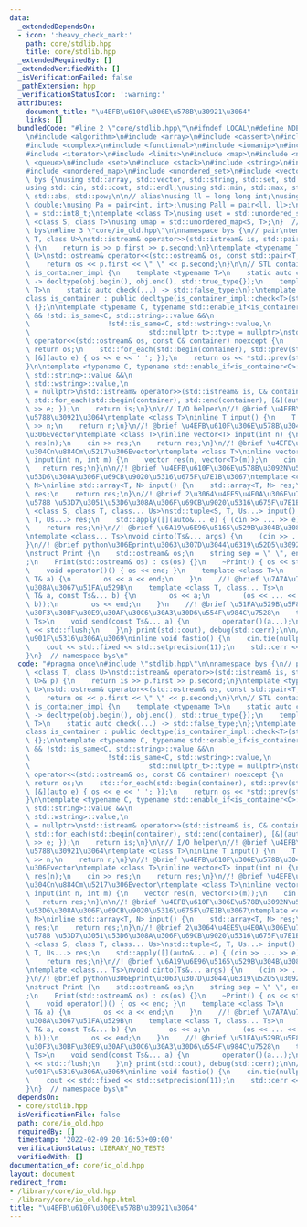 ```yaml
---
data:
  _extendedDependsOn:
  - icon: ':heavy_check_mark:'
    path: core/stdlib.hpp
    title: core/stdlib.hpp
  _extendedRequiredBy: []
  _extendedVerifiedWith: []
  _isVerificationFailed: false
  _pathExtension: hpp
  _verificationStatusIcon: ':warning:'
  attributes:
    document_title: "\u4EFB\u610F\u306E\u578B\u30921\u3064"
    links: []
  bundledCode: "#line 2 \"core/stdlib.hpp\"\n#ifndef LOCAL\n#define NDEBUG\n#endif\n\
    \n#include <algorithm>\n#include <array>\n#include <cassert>\n#include <cmath>\n\
    #include <complex>\n#include <functional>\n#include <iomanip>\n#include <iostream>\n\
    #include <iterator>\n#include <limits>\n#include <map>\n#include <numeric>\n#include\
    \ <queue>\n#include <set>\n#include <stack>\n#include <string>\n#include <type_traits>\n\
    #include <unordered_map>\n#include <unordered_set>\n#include <vector>\n\nnamespace\
    \ bys {\nusing std::array, std::vector, std::string, std::set, std::map, std::pair;\n\
    using std::cin, std::cout, std::endl;\nusing std::min, std::max, std::sort, std::reverse,\
    \ std::abs, std::pow;\n\n// alias\nusing ll = long long int;\nusing ld = long\
    \ double;\nusing Pa = pair<int, int>;\nusing Pall = pair<ll, ll>;\nusing ibool\
    \ = std::int8_t;\ntemplate <class T>\nusing uset = std::unordered_set<T>;\ntemplate\
    \ <class S, class T>\nusing umap = std::unordered_map<S, T>;\n}  // namespace\
    \ bys\n#line 3 \"core/io_old.hpp\"\n\nnamespace bys {\n// pair\ntemplate <class\
    \ T, class U>\nstd::istream& operator>>(std::istream& is, std::pair<T, U>& p)\
    \ {\n    return is >> p.first >> p.second;\n}\ntemplate <typename T, typename\
    \ U>\nstd::ostream& operator<<(std::ostream& os, const std::pair<T, U>& p) {\n\
    \    return os << p.first << \" \" << p.second;\n}\n\n// STL container\nstruct\
    \ is_container_impl {\n    template <typename T>\n    static auto check(T&& obj)\
    \ -> decltype(obj.begin(), obj.end(), std::true_type{});\n    template <typename\
    \ T>\n    static auto check(...) -> std::false_type;\n};\ntemplate <typename T>\n\
    class is_container : public decltype(is_container_impl::check<T>(std::declval<T>()))\
    \ {};\n\ntemplate <typename C, typename std::enable_if<is_container<C>::value\
    \ && !std::is_same<C, std::string>::value &&\n                               \
    \                   !std::is_same<C, std::wstring>::value,\n                 \
    \                             std::nullptr_t>::type = nullptr>\nstd::ostream&\
    \ operator<<(std::ostream& os, const C& container) noexcept {\n    if (container.empty())\
    \ return os;\n    std::for_each(std::begin(container), std::prev(std::end(container)),\
    \ [&](auto e) { os << e << ' '; });\n    return os << *std::prev(std::end(container));\n\
    }\n\ntemplate <typename C, typename std::enable_if<is_container<C>::value && !std::is_same<C,\
    \ std::string>::value &&\n                                                  !std::is_same<C,\
    \ std::wstring>::value,\n                                              std::nullptr_t>::type\
    \ = nullptr>\nstd::istream& operator>>(std::istream& is, C& container) {\n   \
    \ std::for_each(std::begin(container), std::end(container), [&](auto&& e) { is\
    \ >> e; });\n    return is;\n}\n\n// I/O helper\n//! @brief \u4EFB\u610F\u306E\
    \u578B\u30921\u3064\ntemplate <class T>\ninline T input() {\n    T n;\n    cin\
    \ >> n;\n    return n;\n}\n//! @brief \u4EFB\u610F\u306E\u578B\u304Cn\u8981\u7D20\
    \u306Evector\ntemplate <class T>\ninline vector<T> input(int n) {\n    vector<T>\
    \ res(n);\n    cin >> res;\n    return res;\n}\n//! @brief \u4EFB\u610F\u306E\u578B\
    \u304Cn\u884Cm\u5217\u306Evector\ntemplate <class T>\ninline vector<vector<T>>\
    \ input(int n, int m) {\n    vector res(n, vector<T>(m));\n    cin >> res;\n \
    \   return res;\n}\n\n//! @brief \u4EFB\u610F\u306E\u578B\u3092N\u500B \u53D7\u3051\
    \u53D6\u308A\u306F\u69CB\u9020\u5316\u675F\u7E1B\u3067\ntemplate <class T, size_t\
    \ N>\ninline std::array<T, N> input() {\n    std::array<T, N> res;\n    cin >>\
    \ res;\n    return res;\n}\n//! @brief 2\u3064\u4EE5\u4E0A\u306E\u7570\u306A\u308B\
    \u578B \u53D7\u3051\u53D6\u308A\u306F\u69CB\u9020\u5316\u675F\u7E1B\u3067\ntemplate\
    \ <class S, class T, class... Us>\nstd::tuple<S, T, Us...> input() {\n    std::tuple<S,\
    \ T, Us...> res;\n    std::apply([](auto&... e) { (cin >> ... >> e); }, res);\n\
    \    return res;\n}\n//! @brief \u6A19\u6E96\u5165\u529B\u304B\u3089\u4EE3\u5165\
    \ntemplate <class... Ts>\nvoid cinto(Ts&... args) {\n    (cin >> ... >> args);\n\
    }\n//! @brief python\u306Eprint\u3063\u307D\u3044\u6319\u52D5\u3092\u3059\u308B\
    \nstruct Print {\n    std::ostream& os;\n    string sep = \" \", end = \"\\n\"\
    ;\n    Print(std::ostream& os) : os(os) {}\n    ~Print() { os << std::flush; }\n\
    \    void operator()() { os << end; }\n    template <class T>\n    void operator()(const\
    \ T& a) {\n        os << a << end;\n    }\n    //! @brief \u7A7A\u767D\u533A\u5207\
    \u308A\u3067\u51FA\u529B\n    template <class T, class... Ts>\n    void operator()(const\
    \ T& a, const Ts&... b) {\n        os << a;\n        (os << ... << (os << sep,\
    \ b));\n        os << end;\n    }\n    //! @brief \u51FA\u529B\u5F8Cflush \u30A4\
    \u30F3\u30BF\u30E9\u30AF\u30C6\u30A3\u30D6\u554F\u984C\u7528\n    template <class...\
    \ Ts>\n    void send(const Ts&... a) {\n        operator()(a...);\n        os\
    \ << std::flush;\n    }\n} print(std::cout), debug(std::cerr);\n\n//! @brief cin\u9AD8\
    \u901F\u5316\u306A\u3069\ninline void fastio() {\n    cin.tie(nullptr);\n    std::ios::sync_with_stdio(false);\n\
    \    cout << std::fixed << std::setprecision(11);\n    std::cerr << std::boolalpha;\n\
    }\n}  // namespace bys\n"
  code: "#pragma once\n#include \"stdlib.hpp\"\n\nnamespace bys {\n// pair\ntemplate\
    \ <class T, class U>\nstd::istream& operator>>(std::istream& is, std::pair<T,\
    \ U>& p) {\n    return is >> p.first >> p.second;\n}\ntemplate <typename T, typename\
    \ U>\nstd::ostream& operator<<(std::ostream& os, const std::pair<T, U>& p) {\n\
    \    return os << p.first << \" \" << p.second;\n}\n\n// STL container\nstruct\
    \ is_container_impl {\n    template <typename T>\n    static auto check(T&& obj)\
    \ -> decltype(obj.begin(), obj.end(), std::true_type{});\n    template <typename\
    \ T>\n    static auto check(...) -> std::false_type;\n};\ntemplate <typename T>\n\
    class is_container : public decltype(is_container_impl::check<T>(std::declval<T>()))\
    \ {};\n\ntemplate <typename C, typename std::enable_if<is_container<C>::value\
    \ && !std::is_same<C, std::string>::value &&\n                               \
    \                   !std::is_same<C, std::wstring>::value,\n                 \
    \                             std::nullptr_t>::type = nullptr>\nstd::ostream&\
    \ operator<<(std::ostream& os, const C& container) noexcept {\n    if (container.empty())\
    \ return os;\n    std::for_each(std::begin(container), std::prev(std::end(container)),\
    \ [&](auto e) { os << e << ' '; });\n    return os << *std::prev(std::end(container));\n\
    }\n\ntemplate <typename C, typename std::enable_if<is_container<C>::value && !std::is_same<C,\
    \ std::string>::value &&\n                                                  !std::is_same<C,\
    \ std::wstring>::value,\n                                              std::nullptr_t>::type\
    \ = nullptr>\nstd::istream& operator>>(std::istream& is, C& container) {\n   \
    \ std::for_each(std::begin(container), std::end(container), [&](auto&& e) { is\
    \ >> e; });\n    return is;\n}\n\n// I/O helper\n//! @brief \u4EFB\u610F\u306E\
    \u578B\u30921\u3064\ntemplate <class T>\ninline T input() {\n    T n;\n    cin\
    \ >> n;\n    return n;\n}\n//! @brief \u4EFB\u610F\u306E\u578B\u304Cn\u8981\u7D20\
    \u306Evector\ntemplate <class T>\ninline vector<T> input(int n) {\n    vector<T>\
    \ res(n);\n    cin >> res;\n    return res;\n}\n//! @brief \u4EFB\u610F\u306E\u578B\
    \u304Cn\u884Cm\u5217\u306Evector\ntemplate <class T>\ninline vector<vector<T>>\
    \ input(int n, int m) {\n    vector res(n, vector<T>(m));\n    cin >> res;\n \
    \   return res;\n}\n\n//! @brief \u4EFB\u610F\u306E\u578B\u3092N\u500B \u53D7\u3051\
    \u53D6\u308A\u306F\u69CB\u9020\u5316\u675F\u7E1B\u3067\ntemplate <class T, size_t\
    \ N>\ninline std::array<T, N> input() {\n    std::array<T, N> res;\n    cin >>\
    \ res;\n    return res;\n}\n//! @brief 2\u3064\u4EE5\u4E0A\u306E\u7570\u306A\u308B\
    \u578B \u53D7\u3051\u53D6\u308A\u306F\u69CB\u9020\u5316\u675F\u7E1B\u3067\ntemplate\
    \ <class S, class T, class... Us>\nstd::tuple<S, T, Us...> input() {\n    std::tuple<S,\
    \ T, Us...> res;\n    std::apply([](auto&... e) { (cin >> ... >> e); }, res);\n\
    \    return res;\n}\n//! @brief \u6A19\u6E96\u5165\u529B\u304B\u3089\u4EE3\u5165\
    \ntemplate <class... Ts>\nvoid cinto(Ts&... args) {\n    (cin >> ... >> args);\n\
    }\n//! @brief python\u306Eprint\u3063\u307D\u3044\u6319\u52D5\u3092\u3059\u308B\
    \nstruct Print {\n    std::ostream& os;\n    string sep = \" \", end = \"\\n\"\
    ;\n    Print(std::ostream& os) : os(os) {}\n    ~Print() { os << std::flush; }\n\
    \    void operator()() { os << end; }\n    template <class T>\n    void operator()(const\
    \ T& a) {\n        os << a << end;\n    }\n    //! @brief \u7A7A\u767D\u533A\u5207\
    \u308A\u3067\u51FA\u529B\n    template <class T, class... Ts>\n    void operator()(const\
    \ T& a, const Ts&... b) {\n        os << a;\n        (os << ... << (os << sep,\
    \ b));\n        os << end;\n    }\n    //! @brief \u51FA\u529B\u5F8Cflush \u30A4\
    \u30F3\u30BF\u30E9\u30AF\u30C6\u30A3\u30D6\u554F\u984C\u7528\n    template <class...\
    \ Ts>\n    void send(const Ts&... a) {\n        operator()(a...);\n        os\
    \ << std::flush;\n    }\n} print(std::cout), debug(std::cerr);\n\n//! @brief cin\u9AD8\
    \u901F\u5316\u306A\u3069\ninline void fastio() {\n    cin.tie(nullptr);\n    std::ios::sync_with_stdio(false);\n\
    \    cout << std::fixed << std::setprecision(11);\n    std::cerr << std::boolalpha;\n\
    }\n}  // namespace bys\n"
  dependsOn:
  - core/stdlib.hpp
  isVerificationFile: false
  path: core/io_old.hpp
  requiredBy: []
  timestamp: '2022-02-09 20:16:53+09:00'
  verificationStatus: LIBRARY_NO_TESTS
  verifiedWith: []
documentation_of: core/io_old.hpp
layout: document
redirect_from:
- /library/core/io_old.hpp
- /library/core/io_old.hpp.html
title: "\u4EFB\u610F\u306E\u578B\u30921\u3064"
---
```

